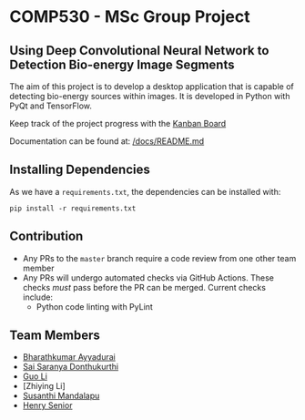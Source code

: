 # COMP530 - MSc Group Project

## Using Deep Convolutional Neural Network to Detection Bio-energy Image Segments

The aim of this project is to develop a desktop application that is capable of detecting bio-energy sources within images. It is developed in Python with PyQt and TensorFlow.

Keep track of the project progress with the [Kanban Board](https://github.com/Delphboy/COMP530/projects/1)

Documentation can be found at: [/docs/README.md](/docs/README.md)

## Installing Dependencies

As we have a `requirements.txt`, the dependencies can be installed with:

 `pip install -r requirements.txt`

## Contribution

- Any PRs to the `master` branch require a code review from one other team member
- Any PRs will undergo automated checks via GitHub Actions. These checks *must* pass before the PR can be merged. Current checks include:
    - Python code linting with PyLint

## Team Members

- [Bharathkumar Ayyadurai](https://github.com/BharathKumar)
- [Sai Saranya Donthukurthi](https://github.com/Sai-SaranyaD)
- [Guo Li](https://github.com/ronan1028)
- [Zhiying Li]
- [Susanthi Mandalapu](https://github.com/SusanthiMandalapu)
- [Henry Senior](https://github.com/Delphboy)